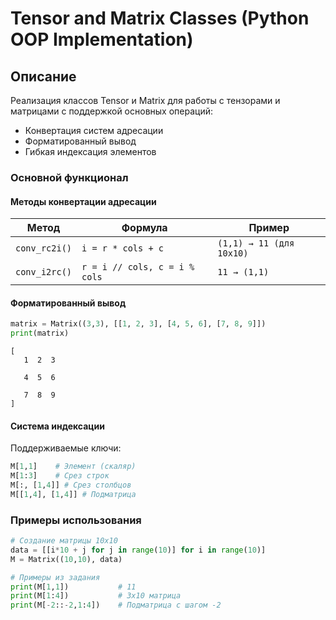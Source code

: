 # Tensor and Matrix Classes (Python OOP Implementation)

## Описание
Реализация классов Tensor и Matrix для работы с тензорами и матрицами с поддержкой основных операций:
- Конвертация систем адресации
- Форматированный вывод
- Гибкая индексация элементов

### Основной функционал

#### Методы конвертации адресации

| Метод         | Формула                     | Пример                  |
|---------------|-----------------------------|-------------------------|
| `conv_rc2i()` | `i = r * cols + c`          | `(1,1) → 11 (для 10x10)`|
| `conv_i2rc()` | `r = i // cols, c = i % cols` | `11 → (1,1)`           |

#### Форматированный вывод

```python
matrix = Matrix((3,3), [[1, 2, 3], [4, 5, 6], [7, 8, 9]])
print(matrix)
```

```
[
   1  2  3

   4  5  6

   7  8  9
]
```

#### Система индексации

Поддерживаемые ключи:

```python
M[1,1]    # Элемент (скаляр)
M[1:3]    # Срез строк
M[:, [1,4]] # Срез столбцов
M[[1,4], [1,4]] # Подматрица
```

### Примеры использования

```python
# Создание матрицы 10x10
data = [[i*10 + j for j in range(10)] for i in range(10)]
M = Matrix((10,10), data)

# Примеры из задания
print(M[1,1])           # 11
print(M[1:4])           # 3x10 матрица
print(M[-2::-2,1:4])    # Подматрица с шагом -2
